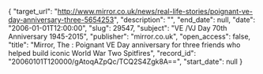 {
  "target_url": "http://www.mirror.co.uk/news/real-life-stories/poignant-ve-day-anniversary-three-5654253", 
  "description": "", 
  "end_date": null, 
  "date": "2006-01-01T12:00:00", 
  "slug": 29547, 
  "subject": "VE /VJ Day 70th Anniversary 1945-2015", 
  "publisher": "mirror.co.uk", 
  "open_access": false, 
  "title": "Mirror, The : Poignant VE Day anniversary for three friends who helped build iconic World War Two Spitfires", 
  "record_id": "20060101T120000/gAtoqAZpQc/TCQ2S4Zgk8A==", 
  "start_date": null
}

